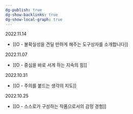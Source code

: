 ```yaml
---
dg-publish: true
dg-show-backlinks: true
dg-show-local-graph: true
---
```


2022.11.14
- [[O - 불확실성을 견딜 만하게 해주는 도구상자를 소개합니다]]

2022.11.07
- [[O - 중심을 바로 서게 하는 지속의 힘]]

2022.10.31
- [[O - 주의를 붙드는 생각의 지도]]

2022.10.25
- [[O - 스스로가 구성하는 작품으로서의 감정 경험]]




















